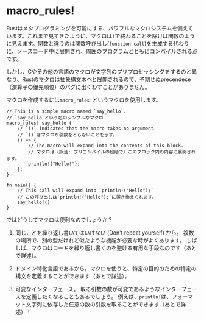 # macro_rules!

<!--
Rust provides a powerful macro system that allows metaprogramming. As you've
seen in previous chapters, macros look like functions, except that their name
ends with a bang `!`, but instead of generating a function call, macros are
expanded into source code that gets compiled with the rest of the program.
-->
Rustはメタプログラミングを可能にする、パワフルなマクロシステムを備えています。これまで見てきたように、マクロは`!`で終わることを除けば関数のように見えます。関数と違うのは関数呼び出し(`function call`)を生成する代わりに、ソースコード中に展開され、周囲のプログラムとともにコンパイルされる点です。

<!--
However, unlike macros in C and other languages, Rust macros are expanded into
abstract syntax trees, rather than string preprocessing, so you don't get
unexpected precedence bugs.
-->
しかし、Cやその他の言語のマクロが文字列のプリプロセッシングをするのと異なり、Rustのマクロは抽象構文木へと展開されるので、予期せぬprecendece（演算子の優先順位）のバグに出くわすことがありません。

<!--
Macros are created using the `macro_rules!` macro.
-->
マクロを作成するには`macro_rules!`というマクロを使用します。

```rust,editable
// This is a simple macro named `say_hello`.
// `say_hello`という名のシンプルなマクロ
macro_rules! say_hello {
    // `()` indicates that the macro takes no argument.
    // `()`はマクロが引数をとらないことを示す。
    () => {
        // The macro will expand into the contents of this block.
        // マクロは（訳注: プリコンパイルの段階で）このブロック内の内容に展開されます。
        println!("Hello!");
    };
}

fn main() {
    // This call will expand into `println!("Hello");`
    // この呼び出しは`println!("Hello");`に置き換えられます。
    say_hello!()
}
```

<!--
So why are macros useful?
-->
ではどうしてマクロは便利なのでしょうか？

<!--
1. Don't repeat yourself. There are many cases where you may need similar
   functionality in multiple places but with different types. Often, writing a
   macro is a useful way to avoid repeating code. (More on this later)
-->
1. 同じことを繰り返し書いてはいけない (Don't repeat yourself) から。
   複数の場所で、別の型だけれど似たような機能が必要な時がよくあります。
   しばしば、マクロはコードを繰り返し書くのを避ける有用な手段なのです（あとで詳述）。

<!--
2. Domain-specific languages. Macros allow you to define special syntax for a
   specific purpose. (More on this later)
-->
2. ドメイン特化言語であるから。マクロを使うと、特定の目的のための特定の構文を定義することができます（あとで詳述）。

<!--
3. Variadic interfaces. Sometimes you want to define an interface that takes a
   variable number of arguments. An example is `println!` which could take any
   number of arguments, depending on the format string!. (More on this later)
-->
3. 可変なインターフェース。
   取る引数の数が可変であるようなインターフェースを定義したくなることもあるでしょう。
   例えば、`println!`は、フォーマット文字列に依存した任意の数の引数を取ることができます（あとで詳述）！
